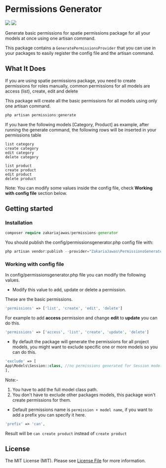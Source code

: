 # Permissions Generator
<img src="https://img.shields.io/packagist/v/zakariajawas/permissions-generator.svg?style=flat-square" /> <img src="https://camo.githubusercontent.com/c0e68a5e33b5acc6165a845d9448c0094c3ce70eb393f365f1e3a3adb06672d5/68747470733a2f2f696d672e736869656c64732e696f2f7061636b61676973742f7068702d762f6e65757230746f78696e652f706f636b2e7376673f6c6f676f3d706870266c6f676f436f6c6f723d7768697465267374796c653d666c61742d737175617265" /> 

Generate basic permissions for spatie permissions package for all your models at once using one artisan command.

This package contains a `GeneratePermissionsProvider` that you can use in your packages to easily register the config file and the artisan command.

## What It Does
If you are using spatie permissions package, you need to create permissions for roles manually, common permissions for all models are access (list), create, edit and delete

This package will create all the basic permissions for all models using only one artisan command.

```php
php artisan permissions:generate
```

If you have the following models [Category, Product] as example, after running the generate command, the following rows will be inserted in your permissions table
```
list category
create category
edit category
delete category

list product
create product
edit product
delete product
```
Note: You can modify some values inside the config file, check **Working with config file** section below.

## Getting started
### Installation
```php
composer require zakariajawas/permissions-generator
```

You should publish the config/permissionsgenerator.php config file with:

```php
php artisan vendor:publish --provider="ZakariaJawas\PermissionsGenerator\GeneratePermissionsProvider"
```

### Working with config file
In config/permissionsgenerator.php file you can modify the following values.

- Modify this value to add, update or delete a permission.
 
 These are the basic permissions.
```php
'permissions' => ['list', 'create', 'edit', 'delete']
```
For example to add **access** permission and change **edit** to **update** you can do this.
```php
'permissions' => ['access', 'list', 'create', 'update', 'delete']
```

- By default the package will generate the permissions for all project models, you might want to exclude specific one or more models so you can do this.
```php
'exclude' => [
App\Models\Session::class, //no permissions generated for Session model
],
```
Note:-

1) You have to add the full model class path.
2) You don't have to exclude other packages models, this package won't create permissions for them.

- Default permissions name is `permission + model name`, if you want to add a prefix you can specify it here.
```php
'prefix' => 'can',
```
Result will be `can create product` instead of `create product`


## License

The MIT License (MIT). Please see [License File](LICENSE.md) for more information.
